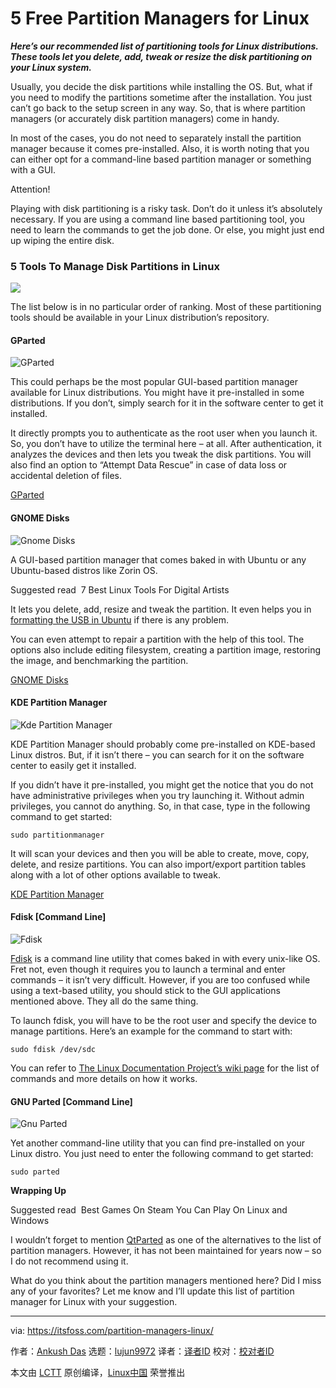 [#]: collector: (lujun9972)
[#]: translator: ( )
[#]: reviewer: ( )
[#]: publisher: ( )
[#]: url: ( )
[#]: subject: (5 Free Partition Managers for Linux)
[#]: via: (https://itsfoss.com/partition-managers-linux/)
[#]: author: (Ankush Das https://itsfoss.com/author/ankush/)

5 Free Partition Managers for Linux
======

_**Here’s our recommended list of partitioning tools for Linux distributions. These tools let you delete, add, tweak or resize the disk partitioning on your Linux system.**_

Usually, you decide the disk partitions while installing the OS. But, what if you need to modify the partitions sometime after the installation. You just can’t go back to the setup screen in any way. So, that is where partition managers (or accurately disk partition managers) come in handy.

In most of the cases, you do not need to separately install the partition manager because it comes pre-installed. Also, it is worth noting that you can either opt for a command-line based partition manager or something with a GUI.

Attention!

Playing with disk partitioning is a risky task. Don’t do it unless it’s absolutely necessary.
If you are using a command line based partitioning tool, you need to learn the commands to get the job done. Or else, you might just end up wiping the entire disk.

### 5 Tools To Manage Disk Partitions in Linux

![][1]

The list below is in no particular order of ranking. Most of these partitioning tools should be available in your Linux distribution’s repository.

#### GParted

![GParted][2]

This could perhaps be the most popular GUI-based partition manager available for Linux distributions. You might have it pre-installed in some distributions. If you don’t, simply search for it in the software center to get it installed.

It directly prompts you to authenticate as the root user when you launch it. So, you don’t have to utilize the terminal here – at all. After authentication, it analyzes the devices and then lets you tweak the disk partitions. You will also find an option to “Attempt Data Rescue” in case of data loss or accidental deletion of files.

[GParted][3]

#### GNOME Disks

![Gnome Disks][4]

A GUI-based partition manager that comes baked in with Ubuntu or any Ubuntu-based distros like Zorin OS.

[][5]

Suggested read  7 Best Linux Tools For Digital Artists

It lets you delete, add, resize and tweak the partition. It even helps you in [formatting the USB in Ubuntu][6] if there is any problem.

You can even attempt to repair a partition with the help of this tool. The options also include editing filesystem, creating a partition image, restoring the image, and benchmarking the partition.

[GNOME Disks][7]

#### KDE Partition Manager

![Kde Partition Manager][8]

KDE Partition Manager should probably come pre-installed on KDE-based Linux distros. But, if it isn’t there – you can search for it on the software center to easily get it installed.

If you didn’t have it pre-installed, you might get the notice that you do not have administrative privileges when you try launching it. Without admin privileges, you cannot do anything. So, in that case, type in the following command to get started:

```
sudo partitionmanager
```

It will scan your devices and then you will be able to create, move, copy, delete, and resize partitions. You can also import/export partition tables along with a lot of other options available to tweak.

[KDE Partition Manager][9]

#### Fdisk [Command Line]

![Fdisk][10]

[Fdisk][11] is a command line utility that comes baked in with every unix-like OS. Fret not, even though it requires you to launch a terminal and enter commands – it isn’t very difficult. However, if you are too confused while using a text-based utility, you should stick to the GUI applications mentioned above. They all do the same thing.

To launch fdisk, you will have to be the root user and specify the device to manage partitions. Here’s an example for the command to start with:

```
sudo fdisk /dev/sdc
```

You can refer to [The Linux Documentation Project’s wiki page][12] for the list of commands and more details on how it works.

#### GNU Parted [Command Line]

![Gnu Parted][13]

Yet another command-line utility that you can find pre-installed on your Linux distro. You just need to enter the following command to get started:

```
sudo parted
```

**Wrapping Up**

[][14]

Suggested read  Best Games On Steam You Can Play On Linux and Windows

I wouldn’t forget to mention [QtParted][15] as one of the alternatives to the list of partition managers. However, it has not been maintained for years now – so I do not recommend using it.

What do you think about the partition managers mentioned here? Did I miss any of your favorites? Let me know and I’ll update this list of partition manager for Linux with your suggestion.

--------------------------------------------------------------------------------

via: https://itsfoss.com/partition-managers-linux/

作者：[Ankush Das][a]
选题：[lujun9972][b]
译者：[译者ID](https://github.com/译者ID)
校对：[校对者ID](https://github.com/校对者ID)

本文由 [LCTT](https://github.com/LCTT/TranslateProject) 原创编译，[Linux中国](https://linux.cn/) 荣誉推出

[a]: https://itsfoss.com/author/ankush/
[b]: https://github.com/lujun9972
[1]: https://i0.wp.com/itsfoss.com/wp-content/uploads/2019/07/disk-partitioning-tools-linux.jpg?resize=800%2C450&ssl=1
[2]: https://i1.wp.com/itsfoss.com/wp-content/uploads/2019/07/g-parted.png?ssl=1
[3]: https://gparted.org/
[4]: https://i0.wp.com/itsfoss.com/wp-content/uploads/2019/07/gnome-disks.png?ssl=1
[5]: https://itsfoss.com/best-linux-graphic-design-software/
[6]: https://itsfoss.com/format-usb-drive-sd-card-ubuntu/
[7]: https://wiki.gnome.org/Apps/Disks
[8]: https://i0.wp.com/itsfoss.com/wp-content/uploads/2019/07/kde-partition-manager.jpg?resize=800%2C404&ssl=1
[9]: https://kde.org/applications/system/org.kde.partitionmanager
[10]: https://i2.wp.com/itsfoss.com/wp-content/uploads/2019/07/fdisk.jpg?fit=800%2C496&ssl=1
[11]: https://en.wikipedia.org/wiki/Fdisk
[12]: https://www.tldp.org/HOWTO/Partition/fdisk_partitioning.html
[13]: https://i1.wp.com/itsfoss.com/wp-content/uploads/2019/07/gnu-parted.png?fit=800%2C559&ssl=1
[14]: https://itsfoss.com/best-linux-games-steam/
[15]: http://qtparted.sourceforge.net/
